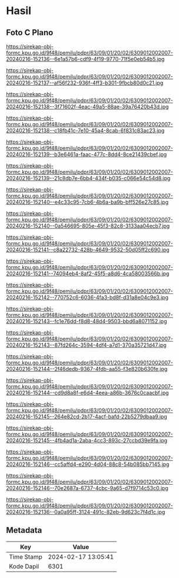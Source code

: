 # Hasil

## Foto C Plano

https://sirekap-obj-formc.kpu.go.id/9f48/pemilu/pdpr/63/09/01/20/02/6309012002007-20240216-152136--6e1a57b6-cdf9-4f19-9770-71f5e0eb54b5.jpg

https://sirekap-obj-formc.kpu.go.id/9f48/pemilu/pdpr/63/09/01/20/02/6309012002007-20240216-152137--af56f232-936f-4ff3-b301-9fbcb80d0c21.jpg

https://sirekap-obj-formc.kpu.go.id/9f48/pemilu/pdpr/63/09/01/20/02/6309012002007-20240216-152138--3f71602f-4eac-49a5-88ae-39a76420b43d.jpg

https://sirekap-obj-formc.kpu.go.id/9f48/pemilu/pdpr/63/09/01/20/02/6309012002007-20240216-152138--c18fb41c-7e10-45a4-8cab-6f831c83ac23.jpg

https://sirekap-obj-formc.kpu.go.id/9f48/pemilu/pdpr/63/09/01/20/02/6309012002007-20240216-152139--b3e6461a-faac-477c-8dd4-8ce21439cbef.jpg

https://sirekap-obj-formc.kpu.go.id/9f48/pemilu/pdpr/63/09/01/20/02/6309012002007-20240216-152139--21c8db7e-6bb4-434f-b035-c066e54c54d8.jpg

https://sirekap-obj-formc.kpu.go.id/9f48/pemilu/pdpr/63/09/01/20/02/6309012002007-20240216-152140--e4c33c95-7cb6-4b6a-ba9b-bff526e27c85.jpg

https://sirekap-obj-formc.kpu.go.id/9f48/pemilu/pdpr/63/09/01/20/02/6309012002007-20240216-152140--0a546695-805e-45f3-82c8-3133aa04ecb7.jpg

https://sirekap-obj-formc.kpu.go.id/9f48/pemilu/pdpr/63/09/01/20/02/6309012002007-20240216-152141--c8a22732-428b-4649-9532-50d05ff2c690.jpg

https://sirekap-obj-formc.kpu.go.id/9f48/pemilu/pdpr/63/09/01/20/02/6309012002007-20240216-152141--74094eb4-8af2-45f5-a8d6-4ca58003566b.jpg

https://sirekap-obj-formc.kpu.go.id/9f48/pemilu/pdpr/63/09/01/20/02/6309012002007-20240216-152142--770752c6-6036-4fa3-bd8f-d31a8e04c9e3.jpg

https://sirekap-obj-formc.kpu.go.id/9f48/pemilu/pdpr/63/09/01/20/02/6309012002007-20240216-152143--fc1e76dd-f8d8-48d4-9503-bbd6a8071152.jpg

https://sirekap-obj-formc.kpu.go.id/9f48/pemilu/pdpr/63/09/01/20/02/6309012002007-20240216-152143--87fd264c-3594-4df4-a7d1-370a35721d47.jpg

https://sirekap-obj-formc.kpu.go.id/9f48/pemilu/pdpr/63/09/01/20/02/6309012002007-20240216-152144--2f46dedb-9367-4fdb-aa55-f3e820b630fe.jpg

https://sirekap-obj-formc.kpu.go.id/9f48/pemilu/pdpr/63/09/01/20/02/6309012002007-20240216-152144--cd9d8a8f-e6d4-4eea-a86b-3676c0caacbf.jpg

https://sirekap-obj-formc.kpu.go.id/9f48/pemilu/pdpr/63/09/01/20/02/6309012002007-20240216-152145--264e82cd-2b17-4acf-bafd-22b5279dbaa9.jpg

https://sirekap-obj-formc.kpu.go.id/9f48/pemilu/pdpr/63/09/01/20/02/6309012002007-20240216-152145--4fb4ad1a-2aba-4cc3-893c-27ccbd39e9fa.jpg

https://sirekap-obj-formc.kpu.go.id/9f48/pemilu/pdpr/63/09/01/20/02/6309012002007-20240216-152146--cc5affd4-e290-4d04-88c8-54b085bb7145.jpg

https://sirekap-obj-formc.kpu.go.id/9f48/pemilu/pdpr/63/09/01/20/02/6309012002007-20240216-152146--70e2687a-6737-4cbc-9a65-d7f9714c53c0.jpg

https://sirekap-obj-formc.kpu.go.id/9f48/pemilu/pdpr/63/09/01/20/02/6309012002007-20240216-152136--0a0a95ff-3124-491c-82eb-9d623c7f4d1c.jpg


## Metadata

| Key        | Value               |
| ---------- | ------------------- |
| Time Stamp | 2024-02-17 13:05:41 |
| Kode Dapil | 6301                |



